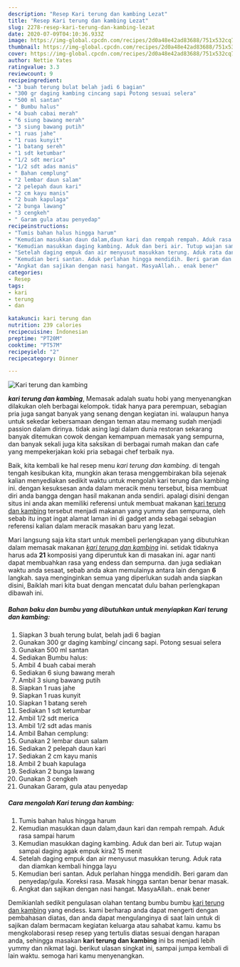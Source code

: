 ```yaml
---
description: "Resep Kari terung dan kambing Lezat"
title: "Resep Kari terung dan kambing Lezat"
slug: 2278-resep-kari-terung-dan-kambing-lezat
date: 2020-07-09T04:10:36.933Z
image: https://img-global.cpcdn.com/recipes/2d0a48e42ad83688/751x532cq70/kari-terung-dan-kambing-foto-resep-utama.jpg
thumbnail: https://img-global.cpcdn.com/recipes/2d0a48e42ad83688/751x532cq70/kari-terung-dan-kambing-foto-resep-utama.jpg
cover: https://img-global.cpcdn.com/recipes/2d0a48e42ad83688/751x532cq70/kari-terung-dan-kambing-foto-resep-utama.jpg
author: Nettie Yates
ratingvalue: 3.3
reviewcount: 9
recipeingredient:
- "3 buah terung bulat belah jadi 6 bagian"
- "300 gr daging kambing cincang sapi Potong sesuai selera"
- "500 ml santan"
- " Bumbu halus"
- "4 buah cabai merah"
- "6 siung bawang merah"
- "3 siung bawang putih"
- "1 ruas jahe"
- "1 ruas kunyit"
- "1 batang sereh"
- "1 sdt ketumbar"
- "1/2 sdt merica"
- "1/2 sdt adas manis"
- " Bahan cemplung"
- "2 lembar daun salam"
- "2 pelepah daun kari"
- "2 cm kayu manis"
- "2 buah kapulaga"
- "2 bunga lawang"
- "3 cengkeh"
- " Garam gula atau penyedap"
recipeinstructions:
- "Tumis bahan halus hingga harum"
- "Kemudian masukkan daun dalam,daun kari dan rempah rempah. Aduk rasa sampai harum"
- "Kemudian masukkan daging kambing. Aduk dan beri air. Tutup wajan sampai daging agak empuk kira2 15 menit"
- "Setelah daging empuk dan air menyusut masukkan terung. Aduk rata dan diamkan kembali hingga layu"
- "Kemudian beri santan. Aduk perlahan hingga mendidih. Beri garam dan penyedap/gula. Koreksi rasa. Masak hingga santan benar benar masak."
- "Angkat dan sajikan dengan nasi hangat. MasyaAllah.. enak bener"
categories:
- Resep
tags:
- kari
- terung
- dan

katakunci: kari terung dan 
nutrition: 239 calories
recipecuisine: Indonesian
preptime: "PT20M"
cooktime: "PT57M"
recipeyield: "2"
recipecategory: Dinner

---
```



![Kari terung dan kambing](https://img-global.cpcdn.com/recipes/2d0a48e42ad83688/751x532cq70/kari-terung-dan-kambing-foto-resep-utama.jpg)

<b><i>kari terung dan kambing</i></b>, Memasak adalah suatu hobi yang menyenangkan dilakukan oleh berbagai kelompok. tidak hanya para perempuan, sebagian pria juga sangat banyak yang senang dengan kegiatan ini. walaupun hanya untuk sekedar kebersamaan dengan teman atau memang sudah menjadi passion dalam dirinya. tidak asing lagi dalam dunia restoran sekarang banyak ditemukan cowok dengan kemampuan memasak yang sempurna, dan banyak sekali juga kita saksikan di berbagai rumah makan dan cafe yang mempekerjakan koki pria sebagai chef terbaik nya.

Baik, kita kembali ke hal resep menu <i>kari terung dan kambing</i>. di tengah tengah kesibukan kita, mungkin akan terasa menggembirakan bila sejenak kalian menyediakan sedikit waktu untuk mengolah kari terung dan kambing ini. dengan kesuksesan anda dalam meracik menu tersebut, bisa membuat diri anda bangga dengan hasil makanan anda sendiri. apalagi disini dengan situs ini anda akan memiliki referensi untuk membuat makanan <u>kari terung dan kambing</u> tersebut menjadi makanan yang yummy dan sempurna, oleh sebab itu ingat ingat alamat laman ini di gadget anda sebagai sebagian referensi kalian dalam meracik masakan baru yang lezat.




Mari langsung saja kita start untuk membeli perlengkapan yang dibutuhkan dalam memasak makanan <u><i>kari terung dan kambing</i></u> ini. setidak tidaknya harus ada <b>21</b> komposisi yang diperuntuk kan di masakan ini. agar nanti dapat membuahkan rasa yang endess dan sempurna. dan juga sediakan waktu anda sesaat, sebab anda akan memulainya antara lain dengan <b>6</b> langkah. saya menginginkan semua yang diperlukan sudah anda siapkan disini, Baiklah mari kita buat dengan mencatat dulu bahan perlengkapan dibawah ini.

<!--inarticleads1-->

##### Bahan baku dan bumbu yang dibutuhkan untuk menyiapkan Kari terung dan kambing:

1. Siapkan 3 buah terung bulat, belah jadi 6 bagian
1. Gunakan 300 gr daging kambing/ cincang sapi. Potong sesuai selera
1. Gunakan 500 ml santan
1. Sediakan  Bumbu halus:
1. Ambil 4 buah cabai merah
1. Sediakan 6 siung bawang merah
1. Ambil 3 siung bawang putih
1. Siapkan 1 ruas jahe
1. Siapkan 1 ruas kunyit
1. Siapkan 1 batang sereh
1. Sediakan 1 sdt ketumbar
1. Ambil 1/2 sdt merica
1. Ambil 1/2 sdt adas manis
1. Ambil  Bahan cemplung:
1. Gunakan 2 lembar daun salam
1. Sediakan 2 pelepah daun kari
1. Sediakan 2 cm kayu manis
1. Ambil 2 buah kapulaga
1. Sediakan 2 bunga lawang
1. Gunakan 3 cengkeh
1. Gunakan  Garam, gula atau penyedap




<!--inarticleads2-->

##### Cara mengolah Kari terung dan kambing:

1. Tumis bahan halus hingga harum
1. Kemudian masukkan daun dalam,daun kari dan rempah rempah. Aduk rasa sampai harum
1. Kemudian masukkan daging kambing. Aduk dan beri air. Tutup wajan sampai daging agak empuk kira2 15 menit
1. Setelah daging empuk dan air menyusut masukkan terung. Aduk rata dan diamkan kembali hingga layu
1. Kemudian beri santan. Aduk perlahan hingga mendidih. Beri garam dan penyedap/gula. Koreksi rasa. Masak hingga santan benar benar masak.
1. Angkat dan sajikan dengan nasi hangat. MasyaAllah.. enak bener




Demikianlah sedikit pengulasan olahan tentang bumbu bumbu <u>kari terung dan kambing</u> yang endess. kami berharap anda dapat mengerti dengan pembahasan diatas, dan anda dapat mengulanginya di saat lain untuk di sajikan dalam bermacam kegiatan keluarga atau sahabat kamu. kamu bs mengkolaborasi resep resep yang tertulis diatas sesuai dengan harapan anda, sehingga masakan <b>kari terung dan kambing</b> ini bs menjadi lebih yummy dan nikmat lagi. berikut ulasan singkat ini, sampai jumpa kembali di lain waktu. semoga hari kamu menyenangkan.

